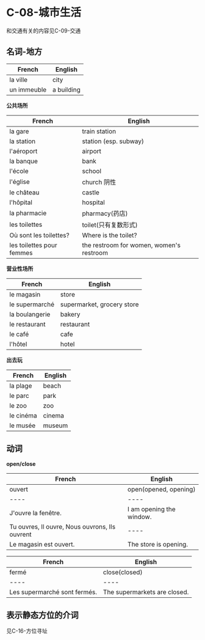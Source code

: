 # C-08-城市生活

和交通有关的内容见C-09-交通

## 名词-地方

French | English
---- | ----
la ville | city
un immeuble | a building

**公共场所**

French | English
---- | ----
la gare | train station
la station | station (esp. subway)
l'aéroport | airport
la banque | bank
l'école | school
l'église | church 阴性
le château | castle
l'hôpital | hospital
la pharmacie | pharmacy(药店)
les toilettes | toilet(只有复数形式)
Où sont les toilettes? | Where is the toilet?
les toilettes pour femmes | the restroom for women, women's restroom

**营业性场所**

French | English
---- | ----
le magasin | store
le supermarché | supermarket, grocery store
la boulangerie | bakery
le restaurant | restaurant
le café | cafe
l'hôtel | hotel

**出去玩**

French | English
---- | ----
la plage | beach
le parc | park
le zoo | zoo
le cinéma | cinema
le musée | museum


## 动词

**open/close**

French | English
---- | ----
ouvert | open(opened, opening)
---- | ----
J'ouvre la fenêtre. | I am opening the window.
Tu ouvres, Il ouvre, Nous ouvrons, Ils ouvrent | ----
Le magasin est ouvert. | The store is opening.

French | English
---- | ----
fermé | close(closed)
---- | ----
Les supermarché sont fermés. | The supermarkets are closed.


## 表示静态方位的介词

见C-16-方位寻址



